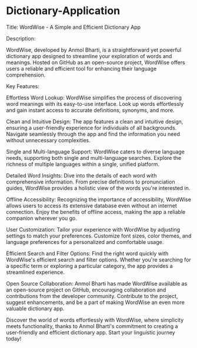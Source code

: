 # Dictionary-Application
Title: WordWise - A Simple and Efficient Dictionary App

Description:

WordWise, developed by Anmol Bharti, is a straightforward yet powerful dictionary app designed to streamline your exploration of words and meanings. Hosted on GitHub as an open-source project, WordWise offers users a reliable and efficient tool for enhancing their language comprehension.

Key Features:

Effortless Word Lookup:
WordWise simplifies the process of discovering word meanings with its easy-to-use interface. Look up words effortlessly and gain instant access to accurate definitions, synonyms, and more.

Clean and Intuitive Design:
The app features a clean and intuitive design, ensuring a user-friendly experience for individuals of all backgrounds. Navigate seamlessly through the app and find the information you need without unnecessary complexities.

Single and Multi-language Support:
WordWise caters to diverse language needs, supporting both single and multi-language searches. Explore the richness of multiple languages within a single, unified platform.

Detailed Word Insights:
Dive into the details of each word with comprehensive information. From precise definitions to pronunciation guides, WordWise provides a holistic view of the words you're interested in.

Offline Accessibility:
Recognizing the importance of accessibility, WordWise allows users to access its extensive database even without an internet connection. Enjoy the benefits of offline access, making the app a reliable companion wherever you go.

User Customization:
Tailor your experience with WordWise by adjusting settings to match your preferences. Customize font sizes, color themes, and language preferences for a personalized and comfortable usage.

Efficient Search and Filter Options:
Find the right word quickly with WordWise's efficient search and filter options. Whether you're searching for a specific term or exploring a particular category, the app provides a streamlined experience.

Open Source Collaboration:
Anmol Bharti has made WordWise available as an open-source project on GitHub, encouraging collaboration and contributions from the developer community. Contribute to the project, suggest enhancements, and be a part of making WordWise an even more valuable dictionary app.

Discover the world of words effortlessly with WordWise, where simplicity meets functionality, thanks to Anmol Bharti's commitment to creating a user-friendly and efficient dictionary app. Start your linguistic journey today!
